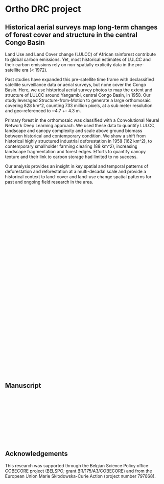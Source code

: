 # Ortho DRC project

## Historical aerial surveys map long-term changes of forest cover and structure in the central Congo Basin

<style>
.legend {
	text-align: left;
	line-height: 18px;
	color: #555;
	padding: 6px 8px;
	font: 16px/18px Arial, Helvetica, sans-serif;
	background: rgba(255,255,255,0.8);
	box-shadow: 0 0 15px rgba(0,0,0,0.2);
	border-radius: 5px;
}

.legend h4 {
    margin: 0 0 5px;
	color: #777;
}

.legend i {
	width: 18px;
	height: 18px;
	float: left;
	margin-right: 8px;
	opacity: 0.7;
}

.legend .circle {
	border-radius: 50%;
	width: 10px;
	height: 10px;
	margin-top: 8px;
}


img {
  border-radius: 0%;
}

</style>

<link rel="stylesheet" href="https://unpkg.com/leaflet@1.3.4/dist/leaflet.css">
<script src="https://unpkg.com/leaflet@1.3.4/dist/leaflet.js"></script>
<script src="https://ajax.googleapis.com/ajax/libs/jquery/1.11.0/jquery.min.js"></script>
<script src="https://ajax.googleapis.com/ajax/libs/jqueryui/1.10.4/jquery-ui.min.js"></script>
<script src='https://api.mapbox.com/mapbox.js/plugins/leaflet-fullscreen/v1.0.1/Leaflet.fullscreen.min.js'></script>
<link href='https://api.mapbox.com/mapbox.js/plugins/leaflet-fullscreen/v1.0.1/leaflet.fullscreen.css' rel='stylesheet' />

Land Use and Land Cover change (LULCC) of African rainforest contribute to global carbon emissions. Yet, most historical estimates of LULCC and their carbon emissions rely on non-spatially explicity data in the pre-satellite era (< 1972).

Past studies have expanded this pre-satellite time frame with declassified satellite surveillance data or aerial surveys, but none cover the Congo Basin. Here, we use historical aerial survey photos to map the extent and structure of LULCC around Yangambi, central Congo Basin, in 1958. Our study leveraged Structure-from-Motion to generate a large orthomosaic covering 828 km^2, counting 733 million pixels, at a sub meter resolution and geo-referenced to ~4.7 +- 4.3 m. 

Primary forest in the orthomosaic was classified with a Convolutional Neural Network Deep Learning approach. We used these data to quantify LULCC, landscape and canopy complexity and scale above ground biomass between historical and contemporary condition. We show a shift from historical highly structured industrial deforestation in 1958 (162 km^2), to contemporary smallholder farming clearing (88 km^2), increasing landscape fragmentation and forest edges. Efforts to quantify canopy texture and their link to carbon storage had limited to no success. 

Our analysis provides an insight in key spatial and temporal patterns of deforestation and reforestation at a multi-decadal scale and provide a historical context to land-cover and land-use change spatial patterns for past and ongoing field research in the area.

<div id="map" style="width: 600px%; height: 600px; z-index:0;"></div>


## Manuscript

<object data="https://raw.githubusercontent.com/khufkens/orthodrc/master/manuscript/main.pdf" type="application/pdf" width="700px" height="700px">
    <embed src="https://raw.githubusercontent.com/khufkens/orthodrc/master/manuscript/main.pdf"></embed>
</object>

## Acknowledgements

This research was supported through the Belgian Science Policy office COBECORE project (BELSPO; grant BR/175/A3/COBECORE) and from the European Union Marie Skłodowska-Curie Action (project number 797668).

<script>
      var map = L.map('map').setView([0.9, 24.5], 13);
      var baselayer =  L.tileLayer('https://server.arcgisonline.com/ArcGIS/rest/services/World_Imagery/MapServer/tile/{z}/{y}/{x}',{
    	maxZoom: 16,
    	minZoom: 13,
    	subdomains:['mt0']}).addTo(map);
	var ortho = L.tileLayer('https://github.com/khufkens/COBECORE_maps/raw/master/ortho/{z}/{x}/{y}.png', {
        maxZoom: 16,
	    minZoom: 13,
        tms: false
      }).addTo(map);
      var cover = L.tileLayer('https://github.com/khufkens/COBECORE_maps/raw/master/cover/{z}/{x}/{y}.png', {
        maxZoom: 16,
	    minZoom: 13,
        tms: false
      }).addTo(map);
      L.control.layers({'Basemap':baselayer},{'orthomosaic':ortho,'forest cover':cover}).addTo(map);
      
function getColor(d) {
    return d == 4  ? '#33a02c' :
           d == 3  ? '#b2df8a' :
           d == 2  ? '#1f78b4' :
           d == 1  ? '#a6cee3' :
                     '#a6cee3' ;
}

var legend = L.control({position: 'bottomright'});

legend.onAdd = function (map) {
      var div = L.DomUtil.create('div', 'info legend'),
         grades = [1, 2, 3, 4],
         labels = ['no change','forest regrowth >1958','forest loss >2000','forest loss >1958'];
    for (var i = 0; i < grades.length; i++) {
        div.innerHTML +=
            '<i style="background:' + getColor(grades[i]) + '"></i> ' +
            labels[i] + '<br>';
    }
    return div;
};
map.addControl(new L.Control.Fullscreen());

legend.addTo(map);

</script>
